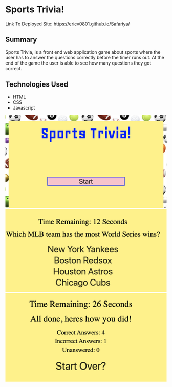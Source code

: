 # Sports Trivia!

Link To Deployed Site: https://ericv0801.github.io/Safariya/
## Summary

Sports Trivia, is a front end web application game about sports where the user has to answer the questions correctly before the timer runs out. At the end of the game the user is able to see how many questions they got correct.
## Technologies Used

- HTML
- CSS
- Javascript


 
 ![GitHub Logo](./assets/images/SPORTSTRIVIA.png)
 ![GitHub Logo](./assets/images/question.png)
 ![GitHub Logo](./assets/images/score.png)
 


